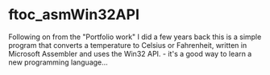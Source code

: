 # ftoc_asmWin32API
Following on from the "Portfolio work" I did a few years back this is a simple program that converts a temperature to Celsius or Fahrenheit, written in Microsoft Assembler and uses the Win32 API. - it's a good way to learn a new programming language...
